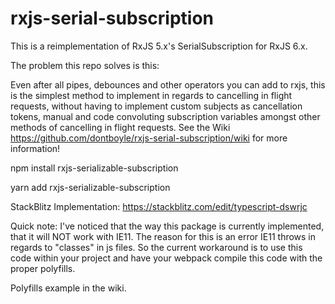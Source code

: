 # rxjs-serial-subscription

This is a reimplementation of RxJS 5.x's SerialSubscription for RxJS 6.x.

The problem this repo solves is this:

Even after all pipes, debounces and other operators you can add to rxjs, this is the simplest method to implement in regards to cancelling in flight requests, without having to implement custom subjects as cancellation tokens, manual and code convoluting subscription variables amongst other methods of cancelling in flight requests.
See the Wiki https://github.com/dontboyle/rxjs-serial-subscription/wiki for more information!

npm install rxjs-serializable-subscription

yarn add rxjs-serializable-subscription

StackBlitz Implementation: https://stackblitz.com/edit/typescript-dswrjc


Quick note: I've noticed that the way this package is currently implemented, that it will NOT work with IE11. The reason for this is an error IE11 throws in regards to "classes" in js files. So the current workaround is to use this code within your project and have your webpack compile this code with the proper polyfills.

Polyfills example in the wiki.


